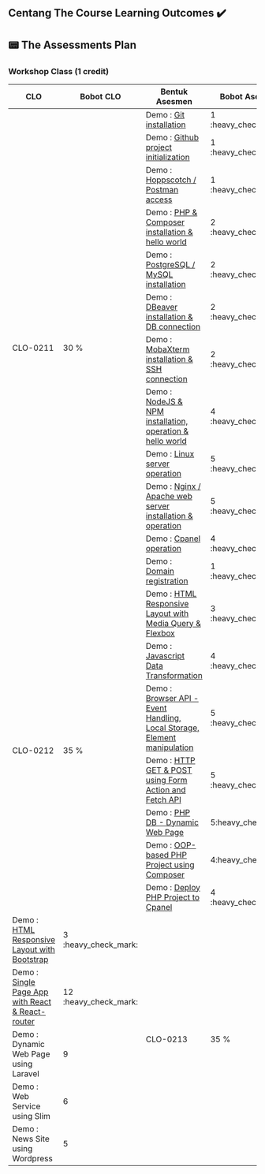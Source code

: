 ## Centang The Course Learning Outcomes :heavy_check_mark:
## 📟 The Assessments Plan
### Workshop Class (1 credit)

<table>
    <thead>
        <tr>
            <th>CLO</th>
            <th>Bobot CLO</th>
            <th>Bentuk Asesmen</th>
            <th>Bobot Asesmen</th>
        </tr>
    </thead>
    <tbody>
        <tr>
            <td rowspan=13>CLO-0211</td>
            <td rowspan=13>30 %</td>
        </tr>
        <tr>
            <td>Demo : <a href="https://github.com/Naufalzaki05/IF215007-IF215008/tree/main/Praktikum/Install%20GIT">Git installation</a></td><td>1 :heavy_check_mark:</td>
        </tr>
        <tr>
            <td>Demo : <a href="https://github.com/Naufalzaki05/IF215007-IF215008/tree/main/Praktikum/Github%20project%20initialization">Github project initialization</td><td>1 :heavy_check_mark:</td>
        </tr>
        <tr>
            <td>Demo : <a href="https://github.com/Naufalzaki05/IF215007-IF215008/tree/main/Praktikum/Postman%20Access">Hoppscotch / Postman access</td><td>1 :heavy_check_mark:</td>
        </tr>
        <tr>
            <td>Demo : <a href="https://github.com/Naufalzaki05/IF215007-IF215008/blob/main/Praktikum/PHP%20Composser/README.md">PHP & Composer installation & hello world</td><td>2 :heavy_check_mark:</td>
        </tr>
        <tr>
            <td>Demo : <a href="https://github.com/Naufalzaki05/IF215007-IF215008/edit/main/Praktikum/PostgreSql%20and%20MySQL%20installation/README.md">PostgreSQL / MySQL installation</td><td>2 :heavy_check_mark:</td>
        </tr>        
        <tr>
            <td>Demo : <a href="https://github.com/Naufalzaki05/IF215007-IF215008/tree/main/Praktikum/DBeaver">DBeaver installation & DB connection</td><td>2 :heavy_check_mark:</td>
        </tr>
        <tr>
            <td>Demo : <a href="https://github.com/Naufalzaki05/IF215007-IF215008/tree/main/Praktikum/MobaXterm">MobaXterm installation & SSH connection</td><td>2 :heavy_check_mark:</td>
        </tr>
        <tr>
            <td>Demo : <a href="https://github.com/Naufalzaki05/IF215007-IF215008/tree/main/Praktikum/Node%20JS%20&%20NPM">NodeJS & NPM installation, operation & hello world</td><td>4 :heavy_check_mark:</td>
        </tr>
        <tr>
            <td>Demo : <a href="https://github.com/Naufalzaki05/IF215007-IF215008/tree/main/Praktikum/Linux%20Server">Linux server operation</td><td>5 :heavy_check_mark:</td>
        </tr>
        <tr>
            <td>Demo : <a href="https://github.com/Naufalzaki05/IF215007-IF215008/tree/main/Praktikum/Apache%20Web%20Server">Nginx / Apache web server installation & operation</td><td>5 :heavy_check_mark:</td>
        </tr>
        <tr> 
            <td>Demo : <a href="https://github.com/Naufalzaki05/IF215007-IF215008/tree/main/Praktikum/Cpannel">Cpanel operation</td><td>4 :heavy_check_mark:</td>
        </tr>
        <tr>
            <td>Demo : <a href="https://github.com/Naufalzaki05/comicu/tree/main/comic-project">Domain registration</td><td>1 :heavy_check_mark:</td>
        </tr>
        <tr>
            <td rowspan=9>CLO-0212</td>
            <td rowspan=9>35 %</td>
        </tr>
        <tr>
            <td>Demo : <a href="https://github.com/Naufalzaki05/IF215007-IF215008/tree/main/Praktikum/Responsive%20Layout">HTML Responsive Layout with Media Query & Flexbox</td><td>3 :heavy_check_mark:</td>
        </tr>
        <tr>
            <td>Demo : <a href="https://github.com/Naufalzaki05/IF215007-IF215008/tree/main/Praktikum/Transformasi%20Data">Javascript Data Transformation</td><td>4 :heavy_check_mark:</td>
        </tr>
        <tr>
            <td>Demo : <a href="https://github.com/Naufalzaki05/IF215007-IF215008/tree/main/Praktikum/Assignmen%201">Browser API - Event Handling, Local Storage, Element manipulation</td><td>5 :heavy_check_mark:</td>
        </tr>
        <tr>
            <td>Demo : <a href="https://github.com/Naufalzaki05/IF215007-IF215008/tree/main/Praktikum/Pertemuan%202">HTTP GET & POST using Form Action and Fetch API</td><td>5 :heavy_check_mark:</td>
        </tr>    
        <tr>
            <td>Demo : <a href="https://github.com/Naufalzaki05/komiku-app"> PHP DB - Dynamic Web Page</td><td>5:heavy_check_mark:</td>
        </tr>
        <tr>
            <td>Demo : <a href="https://github.com/Naufalzaki05/komiku-app">OOP-based PHP Project using Composer</td><td>4:heavy_check_mark:</td>
        </tr>    
        <tr>
            <td>Demo : <a href="">Deploy PHP Project to Cpanel</td><td>4 :heavy_check_mark:</td>
        </tr>
        <tr>
            <td rowspan=6>CLO-0213</td>
            <td rowspan=6>35 %</td>
        </tr>
        <tr>
            <td>Demo : <a href="https://github.com/Naufalzaki05/HeusekaiBlog">HTML Responsive Layout with Bootstrap</td><td>3 :heavy_check_mark:</td>
        </tr>
        <tr>
            <td>Demo : <a href="https://github.com/Naufalzaki05/HeusekaiBlog">Single Page App with React & React-router</td><td>12 :heavy_check_mark:</td>
        </tr>
        <tr>
            <td>Demo : Dynamic Web Page using Laravel</td><td>9</td>
        </tr>
        <tr>
            <td>Demo : Web Service using Slim</td><td>6</td>
        </tr>
        <tr>
            <td>Demo : News Site using Wordpress</td><td>5</td>
        </tr>
    </tbody>
</table>
